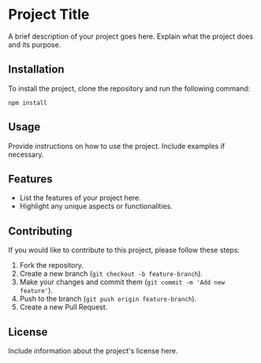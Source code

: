 # Project Title

A brief description of your project goes here. Explain what the project does and its purpose.

## Installation

To install the project, clone the repository and run the following command:

```
npm install
```

## Usage

Provide instructions on how to use the project. Include examples if necessary.

## Features

- List the features of your project here.
- Highlight any unique aspects or functionalities.

## Contributing

If you would like to contribute to this project, please follow these steps:

1. Fork the repository.
2. Create a new branch (`git checkout -b feature-branch`).
3. Make your changes and commit them (`git commit -m 'Add new feature'`).
4. Push to the branch (`git push origin feature-branch`).
5. Create a new Pull Request.

## License

Include information about the project's license here.